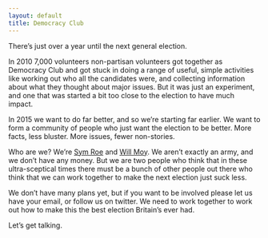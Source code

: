 ```yaml
---
layout: default
title: Democracy Club
---
```


There’s just over a year until the next general election.

In 2010 7,000 volunteers non-partisan volunteers got together as Democracy Club and got stuck in doing a range of useful, simple activities like working out who all the candidates were, and collecting information about what they thought about major issues. But it was just an experiment, and one that was started a bit too close to the election to have much impact. 

In 2015 we want to do far better, and so we’re starting far earlier.  We want to form a community of people who just want the election to be better. More facts, less bluster. More issues, fewer non-stories.

Who are we? We’re [Sym Roe](https://twitter.com/symroe) and [Will Moy](https://twitter.com/puzzlesthewill). We aren’t exactly an army, and we don’t have any money. But we are two people who think that in these ultra-sceptical times there must be a bunch of other people out there who think that we can work together to make the next election just suck less.

We don’t have many plans yet, but if you want to be involved please let us have your email, or follow us on twitter. We need to work together to work out how to make this the best election Britain’s ever had.

Let’s get talking.